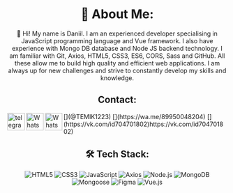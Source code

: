 <h1 align="center">🌟 About Me:</h1> 

 <p align="center"> 
  👋 Hi! My name is Daniil. 
  I am an experienced developer specialising in JavaScript programming language and Vue framework. I also have experience with Mongo DB database and Node JS backend technology. I am familiar with Git, Axios, HTML5, CSS3,       ES6, CORS, Sass and GitHub. All these allow me to build high quality and efficient web applications. I am always up for new challenges and strive to constantly develop my skills and knowledge.
 </p> 
 
 <h2 align="center">Contact:</h2> 
[<img align="left" alt="telegram" width="40px" src="https://img.icons8.com/fluency/48/000000/telegram-app.png" />](@TEMIK1223)
[<img align="left" alt="WhatsAap" width="40px" src="![image](https://github.com/1223Daniil/1223Daniil/assets/113941359/c30e38e7-5c38-4572-9ba1-e16f855db58a)" />](https://wa.me/89950048204)
[<img align="left" alt="WhatsAap" width="40px" src="![image](https://github.com/1223Daniil/1223Daniil/assets/113941359/876efb33-119a-4208-9cf1-31558ae50dec)" />](https://vk.com/id704701802)https://vk.com/id704701802)

 <h2 align="center">🛠️ Tech Stack:</h2> 
 <p align="center"> 
   <img src="https://img.shields.io/badge/HTML5-E34F26?style=for-the-badge&logo=html5&logoColor=white" alt="HTML5"> 
   <img src="https://img.shields.io/badge/CSS3-1572B6?style=for-the-badge&logo=css3&logoColor=white" alt="CSS3"> 
   <img src="https://img.shields.io/badge/JavaScript-323330?style=for-the-badge&logo=javascript&logoColor=F7DF1E" alt="JavaScript"> 
   <img src="https://img.shields.io/badge/Axios-007ACC?style=for-the-badge&logo=axios&logoColor=white" alt="Axios">
   <img src="https://img.shields.io/badge/Node.js-6DA55F?style=for-the-badge&logo=node.js&logoColor=white" alt="Node.js"> 
   <img src="https://img.shields.io/badge/MongoDB-4EA94B?style=for-the-badge&logo=mongodb&logoColor=white" alt="MongoDB"> 
   <img src="https://img.shields.io/badge/Mongoose-47A248?style=for-the-badge&logo=mongoose&logoColor=white" alt="Mongoose"> 
   <img src="https://img.shields.io/badge/Figma-F24E1E?style=for-the-badge&logo=figma&logoColor=white" alt="Figma"> 
   <img src="https://img.shields.io/badge/Vue.js-35495e?style=for-the-badge&logo=vue.js&logoColor=4FC08D" alt="Vue.js"> 
 </p> 
